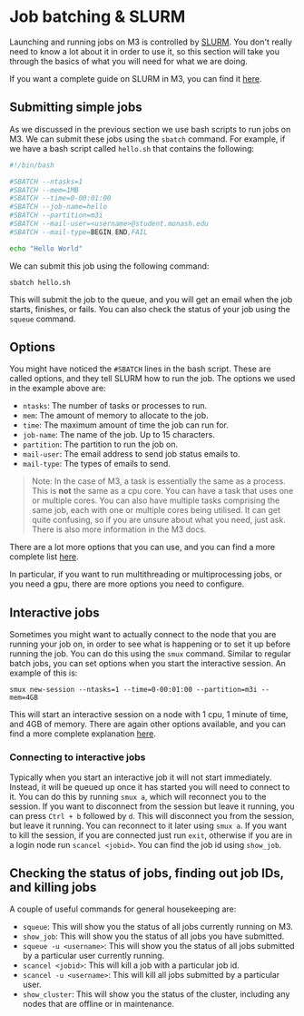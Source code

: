 # Job batching & SLURM

Launching and running jobs on M3 is controlled by [SLURM](https://slurm.schedmd.com/). You don't really need to know a lot about it in order to use it, so this section will take you through the basics of what you will need for what we are doing.

If you want a complete guide on SLURM in M3, you can find it [here](https://docs.massive.org.au/M3/slurm/slurm-overview.html).

## Submitting simple jobs

As we discussed in the previous section we use bash scripts to run jobs on M3. We can submit these jobs using the `sbatch` command. For example, if we have a bash script called `hello.sh` that contains the following:

```bash
#!/bin/bash

#SBATCH --ntasks=1
#SBATCH --mem=1MB
#SBATCH --time=0-00:01:00
#SBATCH --job-name=hello
#SBATCH --partition=m3i
#SBATCH --mail-user=<username>@student.monash.edu
#SBATCH --mail-type=BEGIN,END,FAIL

echo "Hello World"
```

We can submit this job using the following command:

`sbatch hello.sh`

This will submit the job to the queue, and you will get an email when the job starts, finishes, or fails. You can also check the status of your job using the `squeue` command.

## Options

You might have noticed the `#SBATCH` lines in the bash script. These are called options, and they tell SLURM how to run the job. The options we used in the example above are:

- `ntasks`: The number of tasks or processes to run.
- `mem`: The amount of memory to allocate to the job.
- `time`: The maximum amount of time the job can run for.
- `job-name`: The name of the job. Up to 15 characters.
- `partition`: The partition to run the job on.
- `mail-user`: The email address to send job status emails to.
- `mail-type`: The types of emails to send.

> Note: In the case of M3, a task is essentially the same as a process. This is **not** the same as a cpu core. You can have a task that uses one or multiple cores. You can also have multiple tasks comprising the same job, each with one or multiple cores being utilised. It can get quite confusing, so if you are unsure about what you need, just ask. There is also more information in the M3 docs.

There are a lot more options that you can use, and you can find a more complete list [here](https://docs.massive.org.au/M3/slurm/simple-batch-jobs.html).

In particular, if you want to run multithreading or multiprocessing jobs, or you need a gpu, there are more options you need to configure.

## Interactive jobs

Sometimes you might want to actually connect to the node that you are running your job on, in order to see what is happening or to set it up before running the job. You can do this using the `smux` command. Similar to regular batch jobs, you can set options when you start the interactive session. An example of this is:

`smux new-session --ntasks=1 --time=0-00:01:00 --partition=m3i --mem=4GB`

This will start an interactive session on a node with 1 cpu, 1 minute of time, and 4GB of memory. There are again other options available, and you can find a more complete explanation [here](https://docs.massive.org.au/M3/slurm/interactive-jobs.html).

### Connecting to interactive jobs

Typically when you start an interactive job it will not start immediately. Instead, it will be queued up once it has started you will need to connect to it. You can do this by running `smux a`, which will reconnect you to the session. If you want to disconnect from the session but leave it running, you can press `Ctrl + b` followed by `d`. This will disconnect you from the session, but leave it running. You can reconnect to it later using `smux a`. If you want to kill the session, if you are connected just run `exit`, otherwise if you are in a login node run `scancel <jobid>`. You can find the job id using `show_job`.

## Checking the status of jobs, finding out job IDs, and killing jobs

A couple of useful commands for general housekeeping are:

- `squeue`: This will show you the status of all jobs currently running on M3.
- `show_job`: This will show you the status of all jobs you have submitted.
- `squeue -u <username>`: This will show you the status of all jobs submitted by a particular user currently running.
- `scancel <jobid>`: This will kill a job with a particular job id.
- `scancel -u <username>`: This will kill all jobs submitted by a particular user.
- `show_cluster`: This will show you the status of the cluster, including any nodes that are offline or in maintenance.
